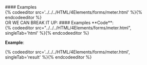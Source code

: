 <section data-markdown>
<script type="text/template">
# &lt;meter&gt;


This HTML5 element defines a scalar measurement within a known range, similar to what might be represented by a gauge.
</script>
</section>
<section data-markdown data-render=slide>
<script type="text/template">
####HTML5 Standard Syntax
```
<meter 
    accesskey="spaced list of accelerator key(s)" 
    class="class name(s)" 
    contenteditable="true | false | inherit" 
    contextmenu="id of menu" 
    data-X="user-defined data" 
    dir="ltr | rtl" 
    draggable="true | false | auto" 
    hidden="hidden" 
    high="float" 
    id="unique alphanumeric identifier" 
    itemid="microdata id in URL format" 
    itemprop="microdata value" 
    itemref="space-separated list of IDs that may contain microdata" 
    itemscope="itemscope" 
    itemtype="microdata type in URL format" 
    lang="language code" 
    low="float" 
    max="float" 
    min="float"
    optimum="float" 
    spellcheck="true | false" 
    style="style information" 
    title="advisory text" 
    tabindex="number" 
    value="float">
</meter>
```
</script>
</section>
<section data-markdown data-render=book>
<script type="text/template">
#### HTML5 Event Attributes
> onabort, onblur, oncanplay, oncanplaythrough, onchange, onclick, oncontextmenu, ondblclick, ondrag, ondragend, ondragenter, ondragleave, ondragover, ondragstart, ondrop, ondurationchange, onemptied, onended, onerror, onfocus, onformchange, onforminput, oninput, oninvalid, onkeydown, onkeypress, onkeyup, onload, onloadeddata, onloadedmetadata, onloadstart, onmousedown, onmousemove, onmouseout, onmouseover, onmouseup, onmousewheel, onpause, onplay, onplaying, onprogress, onratechange, onreadystatechange, onscroll, onseeked, onseeking, onselect, onshow, onstalled, onsubmit, onsuspend, ontimeupdate, onvolumechange, onwaiting
</script>
</section>
<section data-markdown data-render=both>
<script type="text/template" >
#### Element-Specific Attributes
* `low` This attribute holds a float value that indicates the low range of the measurement.
* `max` This attribute holds a float value that indicates the maximum range of the measurement.
* `min` This attribute holds a float value that indicates the minimum range of the measurement.
* `optimum` This attribute holds a float value that indicates the optimum range of the measurement.
* `value` This attribute holds a float value that indicates the current value of the measurement.
</script>
</section>
#### Examples
<section>
{% codeeditor src='../../../HTML/4Elements/forms/meter.html' %}{% endcodeeditor %}

</section>
OR WE CAN BREAK IT UP:
#### Examples
**Code**:
<section>
{% codeeditor src="../../../HTML/4Elements/forms/meter.html", singleTab='html' %}{% endcodeeditor %}
</section>

**Example**:
<section>
{% codeeditor src='../../../HTML/4Elements/forms/meter.html', singleTab='result' %}{% endcodeeditor %}
</section>

<section data-markdown>
<script type="text/template">
#### Image Example:
![Meter Tooltip](../../../images/meter.png)
</script>
</section>

<section data-markdown>
<script type="text/template">
#### Notes
* The assumption is that values are used in the correct sense; for example, a min value cannot be greater than a max value, a low value can’t be greater than a high value, an optimum value cannot be greater than a high value, and so on.
</script>
</section>